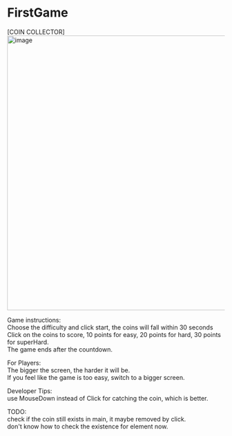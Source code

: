 # FirstGame

[COIN COLLECTOR]  
<img width="635" alt="image" src="https://user-images.githubusercontent.com/106964384/178778995-3164d9f9-0437-47de-9f7f-467c92c293a4.png">

Game instructions:  
 Choose the difficulty and click start, the coins will fall within 30 seconds  
 Click on the coins to score, 10 points for easy, 20 points for hard, 30 points for superHard.  
 The game ends after the countdown.

For Players:  
The bigger the screen, the harder it will be.  
If you feel like the game is too easy, switch to a bigger screen.

Developer Tips:  
 use MouseDown instead of Click for catching the coin, which is better.

TODO:  
 check if the coin still exists in main, it maybe removed by click.  
 don't know how to check the existence for element now.
